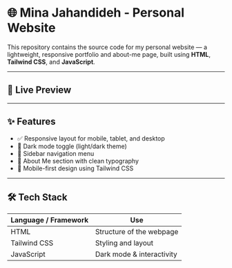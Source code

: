 # 🌐 Mina Jahandideh - Personal Website

This repository contains the source code for my personal website — a lightweight, responsive portfolio and about-me page, built using **HTML**, **Tailwind CSS**, and **JavaScript**.

---

## 🚀 Live Preview

<!-- Uncomment and replace the link below if your site is hosted (e.g. GitHub Pages or Netlify) -->
<!-- 👉 [Visit the Live Site](https://mina-jahandideh.github.io/my-website/) -->

---

## ✨ Features

- ✅ Responsive layout for mobile, tablet, and desktop
- 🌙 Dark mode toggle (light/dark theme)
- 📁 Sidebar navigation menu
- 👤 About Me section with clean typography
- 📱 Mobile-first design using Tailwind CSS

---

## 🛠️ Tech Stack

| Language / Framework | Use                       |
|----------------------|---------------------------|
| HTML                 | Structure of the webpage  |
| Tailwind CSS         | Styling and layout        |
| JavaScript           | Dark mode & interactivity |
